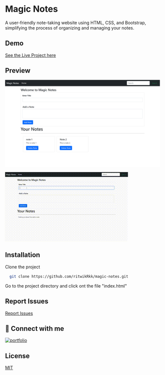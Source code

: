 
# Magic Notes

A user-friendly note-taking website using HTML, CSS, and Bootstrap, simplifying the process of organizing and managing your notes.

## Demo

[See the Live Project here](https://magic-notes.pages.dev/)

## Preview
![magic-notes Screenshot](https://raw.githubusercontent.com/ritwikRkk/images-db/main/magic-notes/magic-notes.png)

![magic-notes Gif](https://raw.githubusercontent.com/ritwikRkk/images-db/main/magic-notes/magic-notes.gif)
## Installation

Clone the project

```bash
  git clone https://github.com/ritwikRkk/magic-notes.git
```

Go to the project directory and click ont the file "index.html"

## Report Issues
[Report Issues](https://github.com/ritwikRkk/magic-notes/issues/new)
## 🔗 Connect with me
[![portfolio](https://img.shields.io/badge/my_portfolio-000?style=for-the-badge&logo=ko-fi&logoColor=white)](https://portfolio-ritwik.vercel.app/)

## License

[MIT](https://choosealicense.com/licenses/mit/)

